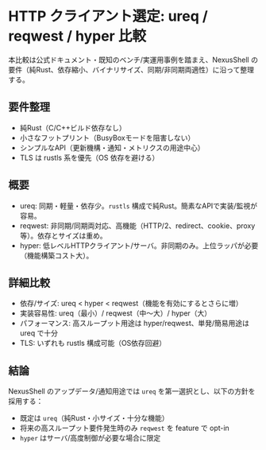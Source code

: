 # HTTP クライアント選定: ureq / reqwest / hyper 比較

本比較は公式ドキュメント・既知のベンチ/実運用事例を踏まえ、NexusShell の要件（純Rust、依存縮小、バイナリサイズ、同期/非同期両適性）に沿って整理する。

## 要件整理
- 純Rust（C/C++ビルド依存なし）
- 小さなフットプリント（BusyBoxモードを阻害しない）
- シンプルなAPI（更新機構・通知・メトリクスの用途中心）
- TLS は rustls 系を優先（OS 依存を避ける）

## 概要
- ureq: 同期・軽量・依存少。`rustls` 構成で純Rust。簡素なAPIで実装/監視が容易。
- reqwest: 非同期/同期両対応、高機能（HTTP/2、redirect、cookie、proxy等）。依存とサイズは重め。
- hyper: 低レベルHTTPクライアント/サーバ。非同期のみ。上位ラッパが必要（機能構築コスト大）。

## 詳細比較
- 依存/サイズ: ureq < hyper < reqwest（機能を有効にするとさらに増）
- 実装容易性: ureq（最小）/ reqwest（中〜大）/ hyper（大）
- パフォーマンス: 高スループット用途は hyper/reqwest、単発/簡易用途は ureq で十分
- TLS: いずれも rustls 構成可能（OS依存回避）

## 結論
NexusShell のアップデータ/通知用途では `ureq` を第一選択とし、以下の方針を採用する：
- 既定は `ureq`（純Rust・小サイズ・十分な機能）
- 将来の高スループット要件発生時のみ `reqwest` を feature で opt-in
- `hyper` はサーバ/高度制御が必要な場合に限定


